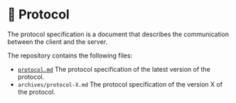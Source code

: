 # 📜 Protocol

The protocol specification is a document that describes the communication between the client and the server.

The repository contains the following files:

- [`protocol.md`](protocol.md) The protocol specification of the latest version of the protocol.
- `archives/protocol-X.md` The protocol specification of the version X of the protocol.
